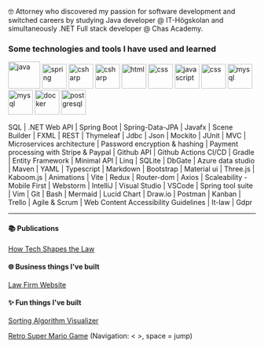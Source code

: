 

🤓 Attorney who discovered my passion for software development and switched careers by studying Java developer @ IT-Högskolan and simultaneously .NET Full stack developer @ Chas Academy. 

<h3>Some technologies and tools I have used and learned</h3>
<!--
<p align="left"> 
<img src="https://cdn.jsdelivr.net/gh/devicons/devicon/icons/java/java-original.svg" alt="java" width="35" height="35"/> 
<img src="https://cdn.jsdelivr.net/gh/devicons/devicon/icons/csharp/csharp-original.svg" alt="csharp" width="30" height="30"/> 
<img src="https://cdn.jsdelivr.net/gh/devicons/devicon/icons/javascript/javascript-original.svg" alt="javascript" width="30" height="30"/>
<img src="https://cdn.jsdelivr.net/gh/devicons/devicon/icons/html5/html5-original.svg" alt="html" width="30" height="30"/>
  <img src="https://cdn.jsdelivr.net/gh/devicons/devicon/icons/css3/css3-original.svg" alt="css" width="30" height="30"/>
    <img src="https://cdn.jsdelivr.net/gh/devicons/devicon/icons/react/react-original.svg" alt="css" width="30" height="30"/>
  <img src="https://cdn.jsdelivr.net/gh/devicons/devicon/icons/nodejs/nodejs-original.svg" alt="css" width="30" height="30"/>
  <img src="https://cdn.jsdelivr.net/gh/devicons/devicon/icons/mysql/mysql-original.svg" alt="mysql" width="30" height="30"/>
   <img src="https://cdn.jsdelivr.net/gh/devicons/devicon/icons/mongodb/mongodb-original.svg" alt="mysql" width="30" height="30"/>
  <img src="https://cdn.jsdelivr.net/gh/devicons/devicon/icons/docker/docker-original.svg" alt="docker" width="40" height="40"/>
   <img src="https://cdn.jsdelivr.net/gh/devicons/devicon/icons/microsoftsqlserver/microsoftsqlserver-plain.svg" alt="sql-server" width="40" height="40"/> 
   <img src="https://cdn.jsdelivr.net/gh/devicons/devicon/icons/postgresql/postgresql-original.svg" alt="postgresql" width="30" height="30"/>
   <img src="https://cdn.jsdelivr.net/gh/devicons/devicon/icons/sqlite/sqlite-original.svg" alt="postgresql" width="30" height="30"/>
  <img src="https://cdn.jsdelivr.net/gh/devicons/devicon/icons/markdown/markdown-original.svg" alt="markdown" width="30" height="30"/>
  <img src="https://cdn.jsdelivr.net/gh/devicons/devicon/icons/vim/vim-original.svg" alt="vim" width="30" height="30"/>
   <img src="https://cdn.jsdelivr.net/gh/devicons/devicon/icons/git/git-original.svg" alt="git" width="30" height="30"/>
  <img src="https://cdn.jsdelivr.net/gh/devicons/devicon/icons/bash/bash-original.svg" alt="bash" width="30" height="30"/>
   <img src="https://cdn.jsdelivr.net/gh/devicons/devicon/icons/webstorm/webstorm-original.svg" alt="bash" width="30" height="30"/>
    <img src="https://cdn.jsdelivr.net/gh/devicons/devicon/icons/intellij/intellij-original.svg" alt="intellij" width="30" height="30"/>
  <img src="https://cdn.jsdelivr.net/gh/devicons/devicon/icons/visualstudio/visualstudio-plain.svg" alt="visual-studio" width="30" height="30"/>
  <img src="https://cdn.jsdelivr.net/gh/devicons/devicon/icons/vscode/vscode-original.svg" alt="vscode" width="30" height="30"/>
  <img src="https://cdn.jsdelivr.net/gh/devicons/devicon/icons/gradle/gradle-plain.svg" alt="gradle" width="30" height="30"/>
  <img src="https://cdn.jsdelivr.net/gh/devicons/devicon/icons/dotnetcore/dotnetcore-original.svg" alt="dotnetcore" width="30" height="30"/>
  <img src="https://cdn.jsdelivr.net/gh/devicons/devicon/icons/spring/spring-original.svg" alt="spring" width="30" height="30"/>
   <img src="https://cdn.jsdelivr.net/gh/devicons/devicon/icons/nuget/nuget-original.svg" alt="spring" width="30" height="30"/>
   <img src="https://cdn.jsdelivr.net/gh/devicons/devicon/icons/bootstrap/bootstrap-original-wordmark.svg" alt="spring" width="30" height="30"/>
    <img src="https://cdn.jsdelivr.net/gh/devicons/devicon/icons/tailwindcss/tailwindcss-plain.svg" alt="spring" width="30" height="30"/>
      <img src="https://cdn.jsdelivr.net/gh/devicons/devicon/icons/trello/trello-plain.svg" alt="spring" width="30" height="30"/>
    <img src="https://cdn.jsdelivr.net/gh/devicons/devicon/icons/jquery/jquery-original-wordmark.svg" alt="spring" width="30" height="30"/>-->
  
  <!--https://cdn.jsdelivr.net/gh/devicons/devicon/icons/threejs/threejs-original.svg-->
  <p/>
<p class="align center">
<img src="https://cdn.jsdelivr.net/gh/devicons/devicon/icons/java/java-original.svg" alt="java" width="65" height="55"/> 
  <img src="https://cdn.jsdelivr.net/gh/devicons/devicon/icons/spring/spring-original.svg" alt="spring" width="50" height="50"/>
<img src="https://cdn.jsdelivr.net/gh/devicons/devicon/icons/csharp/csharp-original.svg" alt="csharp" width="50" height="50"/> 
<img src="https://cdn.jsdelivr.net/gh/devicons/devicon/icons/dotnetcore/dotnetcore-plain.svg" alt="csharp" width="50" height="50"/> 
<img src="https://cdn.jsdelivr.net/gh/devicons/devicon/icons/html5/html5-original.svg" alt="html" width="50" height="50"/>
  <img src="https://cdn.jsdelivr.net/gh/devicons/devicon/icons/css3/css3-original.svg" alt="css" width="50" height="50"/>
   <img src="https://cdn.jsdelivr.net/gh/devicons/devicon/icons/javascript/javascript-original.svg" alt="javascript" width="50" height="50"/>
    <img src="https://cdn.jsdelivr.net/gh/devicons/devicon/icons/react/react-original.svg" alt="css" width="50" height="50"/>  
   <img src="https://cdn.jsdelivr.net/gh/devicons/devicon/icons/mysql/mysql-original.svg" alt="mysql" width="50" height="50"/>
   <img src="https://cdn.jsdelivr.net/gh/devicons/devicon/icons/mongodb/mongodb-original.svg" alt="mysql" width="50" height="50"/>
  <img src="https://cdn.jsdelivr.net/gh/devicons/devicon/icons/docker/docker-original.svg" alt="docker" width="50" height="50"/>
   <img src="https://cdn.jsdelivr.net/gh/devicons/devicon/icons/postgresql/postgresql-original.svg" alt="postgresql" width="50" height="50"/>
<p/>    
 
SQL | .NET Web API | Spring Boot | Spring-Data-JPA | Javafx | Scene Builder | FXML | REST | Thymeleaf | Jdbc | Json | Mockito | JUnit | MVC |  Microservices architecture | Password encryption & hashing | Payment processing with Stripe & Paypal | Github API | Github Actions CI/CD | Gradle | Entity Framework | Minimal API | Linq | SQLite | DbGate | Azure data studio | Maven | YAML | Typescript | Markdown | Bootstrap | Material ui | Three.js | Kaboom.js | Animations | Vite | Redux | Router-dom | Axios | Scaleability - Mobile First | Webstorm | IntelliJ | Visual Studio | VSCode | Spring tool suite | Vim | Git | Bash | Mermaid | Lucid Chart | Draw.io | Postman | Kanban | Trello | Agile & Scrum | Web Content Accessibility Guidelines | It-law | Gdpr
<!--
Java | C# | HTML | CSS | React | JavaScript | SQL | MySQL Workbench | MongoDb | Docker | PostgreSQL | SQLite | DbGate | Markdown | Vim | Git | Bash | Webstorm | IntelliJ | Visual Studio | VSCode | Gradle | .NET | Minimal API | Azure datastudio | Spring Boot | Spring tool suite | JPA | Javafx | Scene Builder | FXML | REST | Thymeleaf | JUnit | Jdbc | Json | Postman | Mockito | Maven | YAML | Github API | Github Actions CI/CD | Bootstrap | Mermaid | Lucid Chart | Kanban | Trello | Agile & Scrum | Web Content Accessibility Guidelines | It-law | GDPR-->
  
  <!-- 👋 😊 💜 ✨ 🤓 🌐 📚 💻 ⚙️ 🛠 📄 link -->

  ---
  
<h4>📚 Publications</h4>
  
[How Tech Shapes the Law](https://github.com/AnnaAxelsson051/AnnaAxelsson051/files/10737760/Examensarbete.Anna.Axelsson.pdf) 

<h4>🌐 Business things I've built</h4>
   
[Law Firm Website](https://annaaxelsson051.github.io/Law-Firm-website/)
  
<h4>✨ Fun things I've built</h4> 
  
[Sorting Algorithm Visualizer](https://annaaxelsson051.github.io/Sorting-Algorithm-Visualizer/)

[Retro Super Mario Game](https://annaaxelsson051.github.io/Super-Mario-Game/) (Navigation: < >, space = jump)

  
  <!--
  <h4> Currently working on<h4>
  
> - A full stack application in React + Mongodb that allows developer teams to find other developer teams to collaborate on projects with, authentication, log in, chat
> - A full stack E-commerce Store with Java Spring Boot + mysql, authentication, log in and payment processing  
> - Teaming up with a an engineer to construct a website about Green Roofs for a research project
> - Fun 3d things  
> - A game site with multiple games   -->


<!--
 <h4>Enjoys</h4>
<p>Coding, Neuroscience, Psychology, Art, Humour<p/> -->
    
    
    
    



